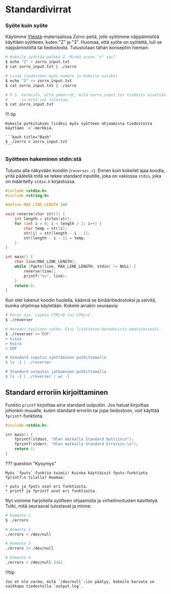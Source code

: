 # Standardivirrat

### Syöte kuin syöte

Käytimme [Yleistä](yleista.md)-materiaalissa Zorro-peliä, jolle syötimme näppäimistöä käyttäen syötteen, kuten "Z" ja "3". Huomaa, että syöte on syötettä, tuli se näppäimistöltä tai tiedostosta. Tutustutaan tähän konseptiin hieman:

```bash title="Bash"
# Kokeile syöttää pelkkä Z. Minkä arvon "n" sai?
$ echo "Z" > zorro_input.txt
$ cat zorro_input.txt | ./zorro

# Lisää tiedostoon myös numero ja kokeile uusiksi
$ echo "3" >> zorro_input.txt
$ cat zorro_input.txt | ./zorro

# P.S. Varmista, että ymmärrät, mitä zorro_input.txt tiedosto sisältää
#      ja mitä cat tulostaa.
$ cat zorro_input.txt
```

!!! tip

    Kokeile putkituksen lisäksi myös syötteen ohjaamista tiedostosta käyttäen `<`-merkkiä.

    ```bash title="Bash"
    $ ./zorro < zorro_input.txt
    ```

### Syötteen hakeminen stdin:stä 

Tutustu alla näkyvään koodiin (`reverser.c`). Ennen kuin kokeilet ajaa koodia, yritä päätellä mitä se tekee standard inputille, joka on vakiossa `stdin`, joka on määritelty `stdio.h` kirjastossa.

```c title="reverser.c"
#include <stdio.h>
#include <string.h>

#define MAX_LINE_LENGTH 100

void reverse(char str[]) {
    int length = strlen(str);
    for (int i = 0; i < length / 2; i++) {
        char temp = str[i];
        str[i] = str[length - i - 1];
        str[length - i - 1] = temp;
    }
}

int main() {
    char line[MAX_LINE_LENGTH];
    while (fgets(line, MAX_LINE_LENGTH, stdin) != NULL) {
        reverse(line);
        printf("%s", line);
    }
    return 0;
}
```

Kun olet lukenut koodin huolella, käännä se binääritiedostoksi ja selvitä, kuinka ohjelmaa käytetään. Kokeile ainakin seuraavia:

```bash title="Bash"
# Perus ajo. Lopeta CTRL+D tai CTRL+C.
$ ./reverser

# Heredoc-tyylinen syöte. Etsi lisätietoa Heredocista omatoimisesti.
$ ./reverser <<'EOF'
> kissa
> koira
> EOF

# Standard inputin syöttäminen putkittamalla
$ ls -1 | ./reverser

# Standard outputin jatkaminen putkittamalla
$ ls -1 | ./reverser | wc -l
```

## Standard erroriin kirjoittaminen

Funktio `printf` kirjoittaa aina standard outputiin. Jos haluat kirjoittaa johonkin muualle, kuten standard erroriin tai jopa tiedostoon, voit käyttää `fprintf`-funktiota.


```c title="errors.c"
#include <stdio.h>

int main() {
    fprintf(stdout, "Olen matkalla Standard Outtiin\n");
    fprintf(stderr, "Olen matkalla Standard Erroriin.\n");
    return 1;
}
```

??? question "Kysymys"

    Myös `fputs`-funktio toimii! Kuinka käyttäisit fputs-funktiota fprintf:n tilalla? Huomaa:

    * puts ja fputs ovat eri funktioita.
    * printf ja fprintf ovat eri funktioita.


Nyt voimme harjoitella syötteen ohjaamista ja virheilmoitusten käsittelyä. Tutki, mitä seuraavat tulostavat ja minne:

```bash title="Bash"
# Komento 1
$ ./errors

# Komento 2
./errors > /dev/null

# Komento 3
./errors 2> /dev/null

# Komento 4
./errors > /dev/null 2>&1
```

!!!tip

    Jos et ole varma, mitä `/dev/null`:iin päätyy, kokeile korvata se vaikkapa tiedostolla `output.log`.